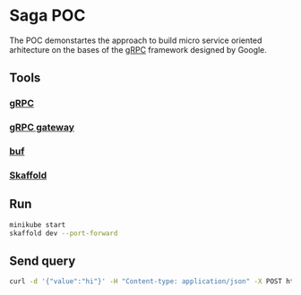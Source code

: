 # Saga POC

The POC demonstartes the approach to build micro service oriented arhitecture on the bases of the [gRPC](https://grpc.io/docs/languages/go/basics/) framework designed by Google. 

## Tools
### [gRPC](https://grpc.io/docs/languages/go/basics/)
### [gRPC gateway](https://github.com/grpc-ecosystem/grpc-gateway)
### [buf](https://github.com/bufbuild/buf)
### [Skaffold](https://skaffold.dev/docs/quickstart/)

## Run
```bash
minikube start
skaffold dev --port-forward
```
## Send query
```bash
curl -d '{"value":"hi"}' -H "Content-type: application/json" -X POST http://localhost:9000/v1/saga-workflow
```
